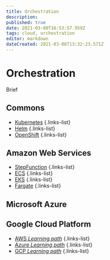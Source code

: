 ```yaml
---
title: Orchestration
description: 
published: true
date: 2021-03-08T16:53:57.959Z
tags: cloud, orchestration
editor: markdown
dateCreated: 2021-03-08T13:32:23.571Z
---
```


# Orchestration
Brief
## Commons
- [Kubernetes](/training/cloud_and_devops/tbd)
{.links-list}
- [Helm](/training/cloud_and_devops/tbd)
{.links-list}
- [OpenShift](/training/cloud_and_devops/tbd)
{.links-list}
## Amazon Web Services
- [StepFunction](/training/aws/stepfunction)
{.links-list}
- [ECS](/training/aws/ecs)
{.links-list}
- [EKS](/training/aws/eks)
{.links-list}
- [Fargate](/training/aws/fargate)
{.links-list}
## Microsoft Azure

## Google Cloud Platform


- [AWS *Learning path*](/training/cloud_and_devops/orchestration/aws)
{.links-list}
- [Azure *Learning path*](/training/cloud_and_devops/orchestration/azure)
{.links-list}
- [GCP *Learning path*](/training/cloud_and_devops/orchestration/gcp)
{.links-list}